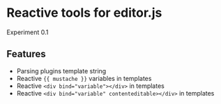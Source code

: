 # Reactive tools for editor.js

Experiment 0.1

## Features

- Parsing plugins template string
- Reactive `{{ mustache }}` variables in templates
- Reactive `<div bind="variable"></div>` in templates
- Reactive `<div bind="variable" contenteditable></div>` in templates
